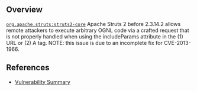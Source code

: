 ## Overview
[`org.apache.struts:struts2-core`](http://search.maven.org/#search%7Cga%7C1%7Ca%3A%22struts2-core%22)
Apache Struts 2 before 2.3.14.2 allows remote attackers to execute arbitrary OGNL code via a crafted request that is not properly handled when using the includeParams attribute in the (1) URL or (2) A tag. NOTE: this issue is due to an incomplete fix for CVE-2013-1966.

## References

- [Vulnerability Summary](http://struts.apache.org/docs/s2-014.html)
